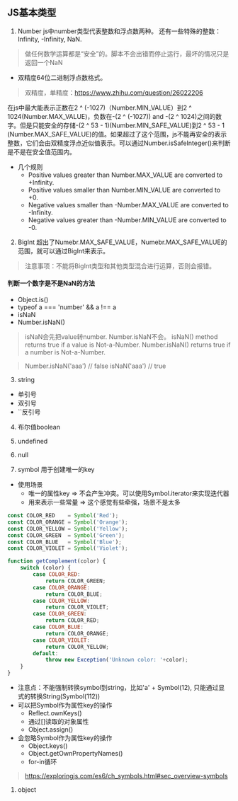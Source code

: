 ## JS基本类型

1. Number
js中number类型代表整数和浮点数两种。
还有一些特殊的整数：Infinity, -Infinity, NaN.
> 做任何数学运算都是“安全”的。脚本不会出错而停止运行，最坏的情况只是返回一个NaN

- 双精度64位二进制浮点数格式。
> 双精度，单精度：https://www.zhihu.com/question/26022206

在js中最大能表示正数在2 ^ (-1027)（Number.MIN_VALUE）到2 ^ 1024(Number.MAX_VALUE)，负数在-(2 ^ (-1027)) and -(2 ^ 1024)之间的数字。但是只能安全的存储-(2 ^ 53 - 1)(Number.MIN_SAFE_VALUE)到2 ^ 53 - 1 (Number.MAX_SAFE_VALUE)的值。如果超过了这个范围，js不能再安全的表示整数，它们会由双精度浮点近似值表示。可以通过Number.isSafeInteger()来判断是不是在安全值范围内。

- 几个规则
  - Positive values greater than Number.MAX_VALUE are converted to +Infinity.
  - Positive values smaller than Number.MIN_VALUE are converted to +0.
  - Negative values smaller than -Number.MAX_VALUE are converted to -Infinity.
  - Negative values greater than -Number.MIN_VALUE are converted to -0.

2. BigInt
超出了Numebr.MAX_SAFE_VALUE，Numebr.MAX_SAFE_VALUE的范围，就可以通过BigInt来表示。
> 注意事项：不能将BigInt类型和其他类型混合进行运算，否则会报错。

#### 判断一个数字是不是NaN的方法
- Object.is()
- typeof a === 'number' && a !== a
- isNaN
- Number.isNaN()
> isNaN会先把value转number. Number.isNaN不会。
> isNaN() method returns true if a value is Not-a-Number. Number.isNaN() returns true if a number is Not-a-Number.

> Number.isNaN('aaa')   // false
> isNaN('aaa')  // true

3. string
- 单引号
- 双引号
- ``反引号

4. 布尔值boolean

5. undefined

6. null

7. symbol
用于创建唯一的key
- 使用场景
  - 唯一的属性key => 不会产生冲突。可以使用Symbol.iterator来实现迭代器
  - 用来表示一些常量 => 这个感觉有些牵强，场景不是太多
```javascript
const COLOR_RED    = Symbol('Red');
const COLOR_ORANGE = Symbol('Orange');
const COLOR_YELLOW = Symbol('Yellow');
const COLOR_GREEN  = Symbol('Green');
const COLOR_BLUE   = Symbol('Blue');
const COLOR_VIOLET = Symbol('Violet');

function getComplement(color) {
    switch (color) {
        case COLOR_RED:
            return COLOR_GREEN;
        case COLOR_ORANGE:
            return COLOR_BLUE;
        case COLOR_YELLOW:
            return COLOR_VIOLET;
        case COLOR_GREEN:
            return COLOR_RED;
        case COLOR_BLUE:
            return COLOR_ORANGE;
        case COLOR_VIOLET:
            return COLOR_YELLOW;
        default:
            throw new Exception('Unknown color: '+color);
    }
}
```
- 注意点：不能强制转换symbol到string，比如'a' + Symbol(12), 只能通过显式的转换String(Symbol(112))
- 可以把Symbol作为属性key的操作
  - Reflect.ownKeys()
  - 通过[]读取的对象属性
  - Object.assign()
- 会忽略Symbol作为属性key的操作
  - Object.keys()
  - Object.getOwnPropertyNames()
  - for-in循环

> https://exploringjs.com/es6/ch_symbols.html#sec_overview-symbols

1. object